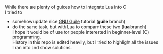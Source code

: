 While there are plenty of guides how to integrate Lua into C  
I tried to
* somehow update nice [GNU Guile](https://www.gnu.org/software/guile/docs/guile-tut/tutorial.html) tutorial (__guile__ branch)
* do the same task, but with Lua to compare these two (__lua__ branch)  
I hope it would be of use for people interested in beginner-level (C) programming.  
History in this repo is edited heavily, but I tried to highlight all the issues I ran into and show solutions.
